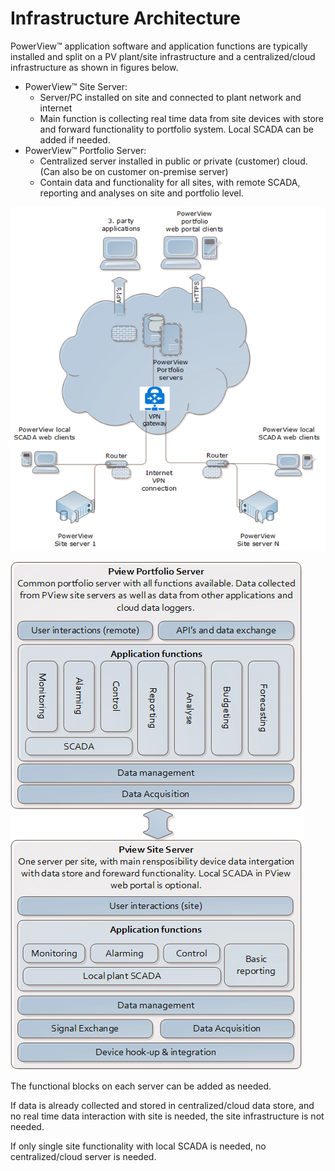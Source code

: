 # Infrastructure Architecture

PowerView™ application software and application functions are typically installed and split on a PV plant/site infrastructure and a centralized/cloud infrastructure as shown in figures below. 

- PowerView™ Site Server: 
    - Server/PC installed on site and connected to plant network and internet
    - Main function is collecting real time data from site devices with store and forward functionality to portfolio system. Local SCADA can be added if needed.
- PowerView™ Portfolio Server: 
    - Centralized server installed in public or private (customer) cloud. (Can also be on customer on-premise server)
    - Contain data and functionality for all sites, with remote SCADA, reporting and analyses on site and portfolio level.

![InfrastructureDrawing1](../img/InfrastructureDrawing1.png)

![InfrastructureDrawing2](../img/InfrastructureDrawing2.png)

The functional blocks on each server can be added as needed.

If data is already collected and stored in centralized/cloud data store, and no real time data interaction with site is needed, the site infrastructure is not needed.

If only single site functionality with local SCADA is needed, no centralized/cloud server is needed.

